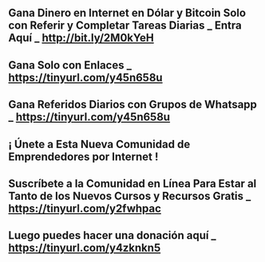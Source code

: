 Gana Dinero en Internet en Dólar y Bitcoin Solo con Referir y Completar Tareas Diarias _ Entra Aquí _ http://bit.ly/2M0kYeH
-----------------------
Gana Solo con Enlaces _ https://tinyurl.com/y45n658u
-----------------------
Gana Referidos Diarios con Grupos de Whatsapp _ https://tinyurl.com/y45n658u
-----------------------
¡ Únete a Esta Nueva Comunidad de Emprendedores por Internet !
-----------------------
Suscríbete a la Comunidad en Línea Para Estar al Tanto de los Nuevos Cursos y Recursos Gratis _ https://tinyurl.com/y2fwhpac
-----------------------
Luego puedes hacer una donación aquí _ https://tinyurl.com/y4zknkn5
-----------------------
